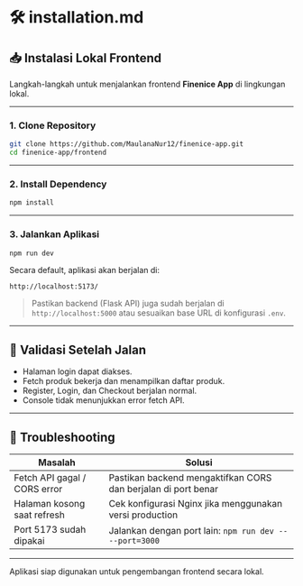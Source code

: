 # 🛠️ installation.md

## 📥 Instalasi Lokal Frontend

Langkah-langkah untuk menjalankan frontend **Finenice App** di lingkungan lokal.

---

### 1. Clone Repository

```bash
git clone https://github.com/MaulanaNur12/finenice-app.git
cd finenice-app/frontend
```

---

### 2. Install Dependency

```bash
npm install
```

---

### 3. Jalankan Aplikasi

```bash
npm run dev
```

Secara default, aplikasi akan berjalan di:

```
http://localhost:5173/
```

> Pastikan backend (Flask API) juga sudah berjalan di `http://localhost:5000` atau sesuaikan base URL di konfigurasi `.env`.

---

## 🧪 Validasi Setelah Jalan

* Halaman login dapat diakses.
* Fetch produk bekerja dan menampilkan daftar produk.
* Register, Login, dan Checkout berjalan normal.
* Console tidak menunjukkan error fetch API.

---

## 🐞 Troubleshooting

| Masalah                      | Solusi                                                        |
| ---------------------------- | ------------------------------------------------------------- |
| Fetch API gagal / CORS error | Pastikan backend mengaktifkan CORS dan berjalan di port benar |
| Halaman kosong saat refresh  | Cek konfigurasi Nginx jika menggunakan versi production       |
| Port 5173 sudah dipakai      | Jalankan dengan port lain: `npm run dev -- --port=3000`       |

---

Aplikasi siap digunakan untuk pengembangan frontend secara lokal.
